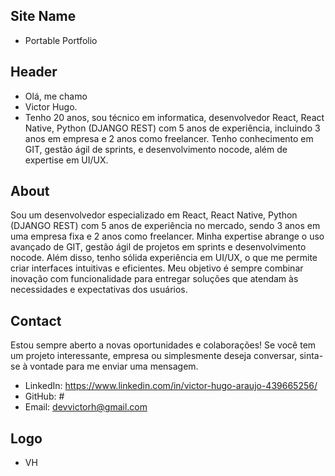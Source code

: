 ## Site Name
- Portable Portfolio

## Header
- Olá, me chamo
- Victor Hugo.
- Tenho 20 anos, sou técnico em informatica, desenvolvedor React, React Native, Python (DJANGO REST) com 5 anos de experiência, incluindo 3 anos em empresa e 2 anos como freelancer. Tenho conhecimento em GIT, gestão ágil de sprints, e desenvolvimento nocode, além de expertise em UI/UX.

## About
Sou um desenvolvedor especializado em React, React Native, Python (DJANGO REST) com 5 anos de experiência no mercado, sendo 3 anos em uma empresa fixa e 2 anos como freelancer. Minha expertise abrange o uso avançado de GIT, gestão ágil de projetos em sprints e desenvolvimento nocode. Além disso, tenho sólida experiência em UI/UX, o que me permite criar interfaces intuitivas e eficientes. Meu objetivo é sempre combinar inovação com funcionalidade para entregar soluções que atendam às necessidades e expectativas dos usuários.

## Contact
Estou sempre aberto a novas oportunidades e colaborações! Se você tem um projeto interessante, empresa ou simplesmente deseja conversar, sinta-se à vontade para me enviar uma mensagem.
- LinkedIn: https://www.linkedin.com/in/victor-hugo-araujo-439665256/
- GitHub: #
- Email: devvictorh@gmail.com

## Logo
- VH